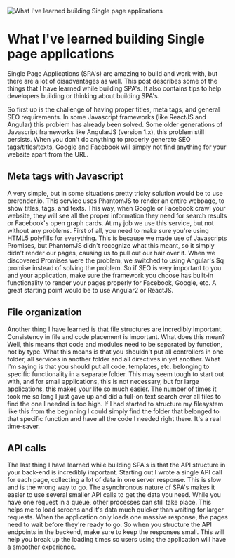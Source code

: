 ![What I've learned building Single page applications](/images/articles/girl-on-laptop.jpg)

# What I've learned building Single page applications
Single Page Applications (SPA's) are amazing to build and work with, but there are a lot of disadvantages as well. This post describes some of the things that I have learned while building SPA's. It also contains tips to help developers building or thinking about building SPA's.

So first up is the challenge of having proper titles, meta tags, and general SEO requirements. In some Javascript frameworks (like ReactJS and Angular) this problem has already been solved. Some older generations of Javascript frameworks like AngularJS (version 1.x), this problem still persists. When you don't do anything to properly generate SEO tags/titles/texts, Google and Facebook will simply not find anything for your website apart from the URL.

## Meta tags with Javascript
A very simple, but in some situations pretty tricky solution would be to use prerender.io. This service uses PhantomJS to render an entire webpage, to show titles, tags, and texts. This way, when Google or Facebook crawl your website, they will see all the proper information they need for search results or Facebook's open graph cards. At my job we use this service, but not without any problems. First of all, you need to make sure you're using HTML5 polyfills for everything. This is because we made use of Javascripts Promises, but PhantomJS didn't recognize what this meant, so it simply didn't render our pages, causing us to pull out our hair over it. When we discovered Promises were the problem, we switched to using Angular's $q promise instead of solving the problem. So if SEO is very important to you and your application, make sure the framework you choose has built-in functionality to render your pages properly for Facebook, Google, etc. A great starting point would be to use Angular2 or ReactJS.

## File organization
Another thing I have learned is that file structures are incredibly important. Consistency in file and code placement is important. What does this mean? Well, this means that code and modules need to be separated by function, not by type. What this means is that you shouldn't put all controllers in one folder, all services in another folder and all directives in yet another. What I'm saying is that you should put all code, templates, etc. belonging to specific functionality in a separate folder. This may seem tough to start out with, and for small applications, this is not necessary, but for large applications, this makes your life so much easier. The number of times it took me so long I just gave up and did a full-on text search over all files to find the one I needed is too high. If I had started to structure my filesystem like this from the beginning I could simply find the folder that belonged to that specific function and have all the code I needed right there. It's a real time-saver.

## API calls
The last thing I have learned while building SPA's is that the API structure in your back-end is incredibly important. Starting out I wrote a single API call for each page, collecting a lot of data in one server response. This is slow and is the wrong way to go. The asynchronous nature of SPA's makes it easier to use several smaller API calls to get the data you need. While you have one request in a queue, other processes can still take place. This helps me to load screens and it's data much quicker than waiting for larger requests. When the application only loads one massive response, the pages need to wait before they're ready to go. So when you structure the API endpoints in the backend, make sure to keep the responses small. This will help you break up the loading times so users using the application will have a smoother experience.